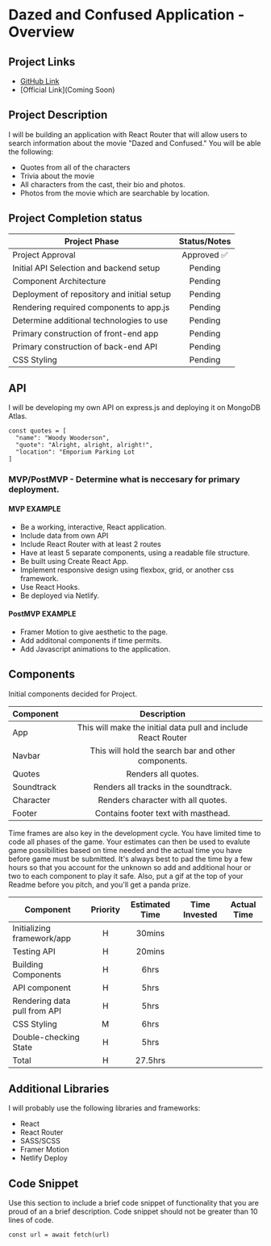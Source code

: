 # Dazed and Confused Application - Overview

## Project Links

- [GitHub Link](https://github.com/censoredbythefcc95/dazed_app)
- [Official Link](Coming Soon)

## Project Description

I will be building an application with React Router that will allow users to search information about the movie "Dazed and Confused." You will be able the following:

- Quotes from all of the characters
- Trivia about the movie
- All characters from the cast, their bio and photos. 
- Photos from the movie which are searchable by location. 

## Project Completion status

| Project Phase | Status/Notes | 
| --- | :---: |  
| Project Approval | Approved ✅ | 
| Initial API Selection and backend setup | Pending  | 
| Component Architecture | Pending  | 
| Deployment of repository and initial setup | Pending  | 
| Rendering required components to app.js | Pending | 
| Determine additional technologies to use | Pending |
| Primary construction of front-end app | Pending |
| Primary construction of back-end API | Pending |
| CSS Styling | Pending |




## API

I will be developing my own API on express.js and deploying it on MongoDB Atlas.


```
const quotes = [
  "name": "Woody Wooderson",
  "quote": "Alright, alright, alright!",
  "location": "Emporium Parking Lot
]

```


### MVP/PostMVP - Determine what is neccesary for primary deployment.

#### MVP EXAMPLE
- Be a working, interactive, React application. 
- Include data from own API 
- Include React Router with at least 2 routes 
- Have at least 5 separate components, using a readable file structure. 
- Be built using Create React App. 
- Implement responsive design using flexbox, grid, or another css framework. 
- Use React Hooks. 
- Be deployed via Netlify.

#### PostMVP EXAMPLE

- Framer Motion to give aesthetic to the page.
- Add additonal components if time permits. 
- Add Javascript animations to the application. 

## Components
Initial components decided for Project. 

| Component | Description | 
| --- | :---: |  
| App | This will make the initial data pull and include React Router| 
| Navbar | This will hold the search bar and other components. | 
| Quotes | Renders all quotes. | 
| Soundtrack | Renders all tracks in the soundtrack. |
| Character | Renders character with all quotes. |
| Footer | Contains footer text with masthead. |


Time frames are also key in the development cycle.  You have limited time to code all phases of the game.  Your estimates can then be used to evalute game possibilities based on time needed and the actual time you have before game must be submitted. It's always best to pad the time by a few hours so that you account for the unknown so add and additional hour or two to each component to play it safe. Also, put a gif at the top of your Readme before you pitch, and you'll get a panda prize.

| Component | Priority | Estimated Time | Time Invested | Actual Time |
| --- | :---: |  :---: | :---: | :---: |
| Initializing framework/app | H | 30mins| |  |
| Testing API | H | 20mins|  |  |
| Building Components | H | 6hrs|  | |
| API component | H | 5hrs|  | |
| Rendering data pull from API | H | 5hrs|  |  |
| CSS Styling | M | 6hrs|  |  |
| Double-checking State | H | 5hrs|  |  |
| Total | H | 27.5hrs|  |  |


## Additional Libraries
I will probably use the following libraries and frameworks:

- React
- React Router
- SASS/SCSS
- Framer Motion
- Netlify Deploy

## Code Snippet

Use this section to include a brief code snippet of functionality that you are proud of an a brief description.  Code snippet should not be greater than 10 lines of code. 

```
const url = await fetch(url)
```
